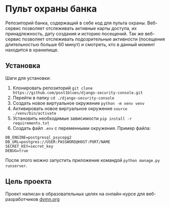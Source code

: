 # Пульт охраны банка
Репозиторий банка, содержащий в себе код для пульта охраны. Веб-сервис позволяет отслеживать 
активные карты доступа, их принадлежность, дату создания и историю посещений. 
Так же веб-сервис позволяет отслеживать подозрительные активности (посещения
длительностью больше 60 минут) и смотреть, кто в данный момент находится в хранилище.

## Установка
Шаги для установки:
1. Клонировать репозиторий `git clone https://github.com/post1blues/django-security-console.git`
2. Перейти в папку `cd ./django-security-console`
3. Создать новое виртуальное окружение `python -m venv venv`
4. Активировать новое виртуальное окружение `source ./venv/bin/activate`
5. Установить необходимые зависимости `pip install -r requirements.txt`
6. Создать файл `.env` с переменными окружения. Пример файла:

```
DB_ENGINE=postgresql_psycopg2
DB_URL=postgres://USER:PASSWORD@HOST:PORT/NAME
SECRET_KEY=secret_key
DEBUG=true
```

После этого можно запустить приложение командой `python manage.py runserver`.

## Цель проекта
Проект написан в образовательных целях на онлайн-курсе 
для веб-разработчиков [dvmn.org](https://dvmn.org)
